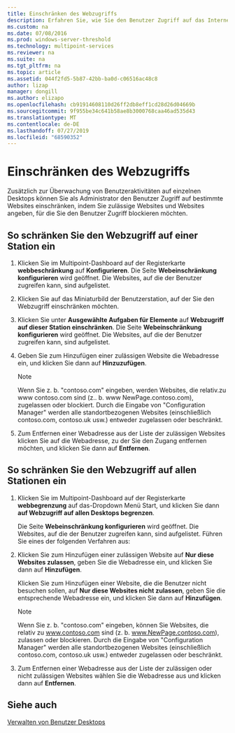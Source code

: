 ```yaml
---
title: Einschränken des Webzugriffs
description: Erfahren Sie, wie Sie den Benutzer Zugriff auf das Internet in Multipoint Services einschränken.
ms.custom: na
ms.date: 07/08/2016
ms.prod: windows-server-threshold
ms.technology: multipoint-services
ms.reviewer: na
ms.suite: na
ms.tgt_pltfrm: na
ms.topic: article
ms.assetid: 044f2fd5-5b87-42bb-ba0d-c06516ac48c8
author: lizap
manager: dongill
ms.author: elizapo
ms.openlocfilehash: cb91914608110d26ff2db8eff1cd28d26d04669b
ms.sourcegitcommit: 9f955be34c641b58ae8b3000768caa46ad535d43
ms.translationtype: MT
ms.contentlocale: de-DE
ms.lasthandoff: 07/27/2019
ms.locfileid: "68590352"
---
```

# <a name="limit-web-access"></a>Einschränken des Webzugriffs
Zusätzlich zur Überwachung von Benutzeraktivitäten auf einzelnen Desktops können Sie als Administrator den Benutzer Zugriff auf bestimmte Websites einschränken, indem Sie zulässige Websites und Websites angeben, für die Sie den Benutzer Zugriff blockieren möchten.  
  
## <a name="to-limit-web-access-on-a-station"></a>So schränken Sie den Webzugriff auf einer Station ein  
  
1. Klicken Sie im Multipoint-Dashboard auf der Registerkarte **webbeschränkung** auf **Konfigurieren**. Die Seite **Webeinschränkung konfigurieren** wird geöffnet. Die Websites, auf die der Benutzer zugreifen kann, sind aufgelistet.  
  
2. Klicken Sie auf das Miniaturbild der Benutzerstation, auf der Sie den Webzugriff einschränken möchten.  
  
3. Klicken Sie unter **Ausgewählte Aufgaben für Elemente** auf **Webzugriff auf dieser Station einschränken**. Die Seite **Webeinschränkung konfigurieren** wird geöffnet. Die Websites, auf die der Benutzer zugreifen kann, sind aufgelistet.  
  
4. Geben Sie zum Hinzufügen einer zulässigen Website die Webadresse ein, und klicken Sie dann auf **Hinzuzufügen**.  
  
   > [!NOTE]
   > Wenn Sie z. b. "contoso.com" eingeben, werden Websites, die relativ\.zu www contoso.com sind (z\.. b. www NewPage.contoso.com), zugelassen oder blockiert. Durch die Eingabe von "Configuration Manager" werden alle standortbezogenen Websites (einschließlich contoso.com, contoso.uk usw.) entweder zugelassen oder beschränkt.  
  
5. Zum Entfernen einer Webadresse aus der Liste der zulässigen Websites klicken Sie auf die Webadresse, zu der Sie den Zugang entfernen möchten, und klicken Sie dann auf **Entfernen**.  
  
## <a name="to-limit-web-access-on-all-stations"></a>So schränken Sie den Webzugriff auf allen Stationen ein  
  
1. Klicken Sie im Multipoint-Dashboard auf der Registerkarte **webbegrenzung** auf das\-Dropdown Menü Start, und klicken Sie dann **auf Webzugriff auf allen Desktops begrenzen**.  
  
   Die Seite **Webeinschränkung konfigurieren** wird geöffnet. Die Websites, auf die der Benutzer zugreifen kann, sind aufgelistet. Führen Sie eines der folgenden Verfahren aus:  
  
2. Klicken Sie zum Hinzufügen einer zulässigen Website auf **Nur diese Websites zulassen**, geben Sie die Webadresse ein, und klicken Sie dann auf **Hinzufügen**.  
  
   Klicken Sie zum Hinzufügen einer Website, die die Benutzer nicht besuchen sollen, auf **Nur diese Websites nicht zulassen**, geben Sie die entsprechende Webadresse ein, und klicken Sie dann auf **Hinzufügen**.  
  
   > [!NOTE]
   > Wenn Sie z. b. "contoso.com" eingeben, können Sie Websites, die relativ zu www.contoso.com sind (z. b. www.NewPage.contoso.com), zulassen oder blockieren. Durch die Eingabe von "Configuration Manager" werden alle standortbezogenen Websites (einschließlich contoso.com, contoso.uk usw.) entweder zugelassen oder beschränkt.  
  
3. Zum Entfernen einer Webadresse aus der Liste der zulässigen oder nicht zulässigen Websites wählen Sie die Webadresse aus und klicken dann auf **Entfernen**.  
  
## <a name="see-also"></a>Siehe auch  
[Verwalten von Benutzer Desktops](manage-user-desktops-using-multipoint-dashboard.md)  
